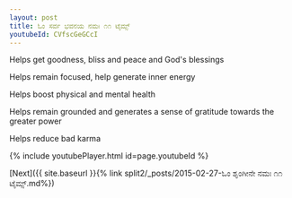 ```yaml
---
layout: post
title: ಓಂ ಸರ್ವ ಭವನಯ ನಮಃ ೧೧ ಟೈಮ್ಸ್
youtubeId: CVfscGeGCcI
---
```

 
 
Helps get goodness, bliss and peace and God's blessings
 
Helps remain focused, help generate inner energy 
 
Helps boost physical and mental health 
 
Helps remain grounded and generates a sense of gratitude towards the greater power 
 
Helps reduce bad karma
 
 
 
 


{% include youtubePlayer.html id=page.youtubeId %}
 
[Next]({{ site.baseurl }}{% link  split2/_posts/2015-02-27-ಓಂ ಶೃಂಗೀನೇ ನಮಃ ೧೧ ಟೈಮ್ಸ್.md%})
 

